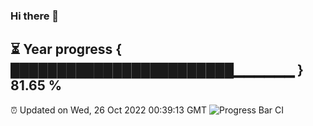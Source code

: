 ### Hi there 👋
⏳ Year progress { ████████████████████████▁▁▁▁▁▁ } 81.65 %
---
⏰ Updated on Wed, 26 Oct 2022 00:39:13 GMT
![Progress Bar CI](https://github.com/Moyi321/Moyi321/workflows/Progress%20Bar%20CI/badge.svg)
